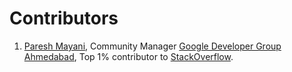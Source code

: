 Contributors
===
1. [Paresh Mayani](https://plus.google.com/+PareshMayani/posts), Community Manager [Google Developer Group Ahmedabad](https://developers.google.com/groups/chapter/106261089114347152720/), Top 1% contributor to [StackOverflow](http://stackoverflow.com/users/379693/paresh-mayani). 
